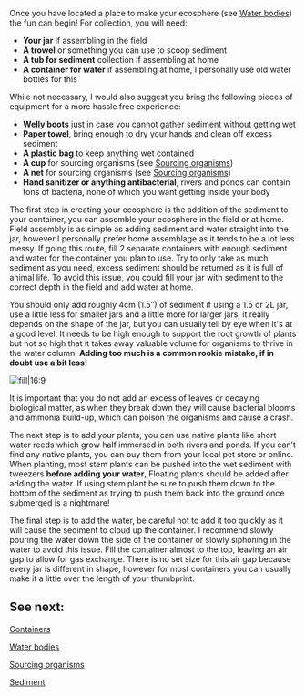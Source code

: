 Once you have located a place to make your ecosphere (see [Water bodies](Water%20bodies.md)) the fun can begin! For collection, you will need:

- **Your jar** if assembling in the field 
- **A trowel** or something you can use to scoop sediment
- **A tub for sediment** collection if assembling at home
- **A container for water** if assembling at home, I personally use old water bottles for this

While not necessary, I would also suggest you bring the following pieces of equipment for a more hassle free experience:

- **Welly boots** just in case you cannot gather sediment without getting wet 
- **Paper towel**, bring enough to dry your hands and clean off excess sediment
- **A plastic bag** to keep anything wet contained
- **A cup** for sourcing organisms (see [Sourcing organisms](Sourcing%20organisms.md))
- **A net** for sourcing organisms (see [Sourcing organisms](Sourcing%20organisms.md))
- **Hand sanitizer or anything antibacterial**, rivers and ponds can contain tons of bacteria, none of which you want getting inside your body

The first step in creating your ecosphere is the addition of the sediment to your container, you can assemble your ecosphere in the field or at home. Field assembly is as simple as adding sediment and water straight into the jar, however I personally prefer home assemblage as it tends to be a lot less messy. If going this route, fill 2 separate containers with enough sediment and water for the container you plan to use. Try to only take as much sediment as you need, excess sediment should be returned as it is full of animal life. To avoid this issue, you could fill your jar with sediment to the correct depth in the field and add water at home. 

You should only add roughly 4cm (1.5″) of sediment if using a 1.5 or 2L jar, use a little less for smaller jars and a little more for larger jars, it really depends on the shape of the jar, but you can usually tell by eye when it's at a good level. It needs to be high enough to support the root growth of plants but not so high that it takes away valuable volume for organisms to thrive in the water column.  **Adding too much is a common rookie mistake, if in doubt use a bit less!**

![fill|16:9](cd59971d98b9837eaf37bf5157fff0ed.png)

It is important that you do not add an excess of leaves or decaying biological matter, as when they break down they will cause bacterial blooms and ammonia build-up, which can poison the organisms and cause a crash.

The next step is to add your plants, you can use native plants like short water reeds which grow half immersed in both rivers and ponds. If you can’t find any native plants, you can buy them from your local pet store or online. When planting, most stem plants can be pushed into the wet sediment with tweezers **before adding your water**, Floating plants should be added after adding the water. If using stem plant be sure to push them down to the bottom of the sediment as trying to push them back into the ground once submerged is a nightmare!

The final step is to add the water, be careful not to add it too quickly as it will cause the sediment to cloud up the container. I recommend slowly pouring the water down the side of the container or slowly siphoning in the water to avoid this issue. Fill the container almost to the top, leaving an air gap to allow for gas exchange. There is no set size for this air gap because every jar is different in shape, however for most containers you can usually make it a little over the length of your thumbprint.

## See next:

[Containers](Basics/Containers.md)

[Water bodies](Water%20bodies.md)

[Sourcing organisms](Sourcing%20organisms.md)

[Sediment](Basics/Sediment.md)